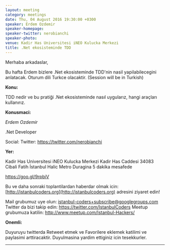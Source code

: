 ```yaml
---
layout: meeting
category: meetings
date: Thu, 04 August 2016 19:30:00 +0300
speaker: Erdem Ozdemir
speaker-homepage:
speaker-twitter: nerobianchi
speaker-photo:
venue: Kadir Has Universitesi iNEO Kulucka Merkezi
title: .Net ekosisteminde TDD
---
```

Merhaba arkadaslar,

Bu hafta Erdem bizlere .Net ekosisteminde TDD'nin nasil yapilabilecegini anlatacak. Oturum dili Turkce olacaktir. (Session will be in Turkish)

**Konu:**

TDD nedir ve bu pratiği .Net ekosisteminde nasıl uygularız, hangi araçları kullanırız.

**Konusmaci:**

*Erdem Ozdemir*

.Net Developer

Social:
Twitter: https://twitter.com/nerobianchi

**Yer:**

Kadir Has Universitesi iNEO Kulucka Merkezi
Kadir Has Caddesi 34083 Cibali Fatih İstanbul
Halic Metro Duragina 5 dakika mesafede

https://goo.gl/9rpbiV

Bu ve daha sonraki toplantilardan haberdar olmak icin: [](http://istanbulcoders.org/)[http://istanbulcoders.org](http://istanbulcoders.org) adresini ziyaret edin!

Mail grubumuz uye olun: <a>istanbul-coders+subscribe@googlegroups.com</a>
Twitter da bizi takip edin: <a>https://twitter.com/IstanbulCoders</a>
Meetup grubumuza katilin: <a>http://www.meetup.com/Istanbul-Hackers/</a>

**Onemli:**

Duyuruyu twitterda Retweet etmek ve Favorilere eklemek katilimi ve paylasimi arttiracaktir. Duyulmasina yardim ettiginiz icin tesekkurler.

----

